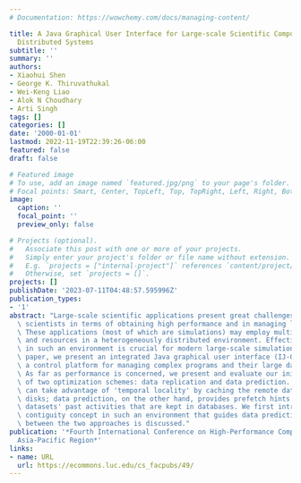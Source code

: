 ```yaml
---
# Documentation: https://wowchemy.com/docs/managing-content/

title: A Java Graphical User Interface for Large-scale Scientific Computations in
  Distributed Systems
subtitle: ''
summary: ''
authors:
- Xiaohui Shen
- George K. Thiruvathukal
- Wei-Keng Liao
- Alok N Choudhary
- Arti Singh
tags: []
categories: []
date: '2000-01-01'
lastmod: 2022-11-19T22:39:26-06:00
featured: false
draft: false

# Featured image
# To use, add an image named `featured.jpg/png` to your page's folder.
# Focal points: Smart, Center, TopLeft, Top, TopRight, Left, Right, BottomLeft, Bottom, BottomRight.
image:
  caption: ''
  focal_point: ''
  preview_only: false

# Projects (optional).
#   Associate this post with one or more of your projects.
#   Simply enter your project's folder or file name without extension.
#   E.g. `projects = ["internal-project"]` references `content/project/deep-learning/index.md`.
#   Otherwise, set `projects = []`.
projects: []
publishDate: '2023-07-11T04:48:57.595996Z'
publication_types:
- '1'
abstract: "Large-scale scientific applications present great challenges to computational\
  \ scientists in terms of obtaining high performance and in managing large datasets.\
  \ These applications (most of which are simulations) may employ multiple techniques\
  \ and resources in a heterogeneously distributed environment. Effective working\
  \ in such an environment is crucial for modern large-scale simulations. In this\
  \ paper, we present an integrated Java graphical user interface (IJ-GUI) that provides\
  \ a control platform for managing complex programs and their large datasets easily.\
  \ As far as performance is concerned, we present and evaluate our initial implementation\
  \ of two optimization schemes: data replication and data prediction. Data replication\
  \ can take advantage of 'temporal locality' by caching the remote datasets on local\
  \ disks; data prediction, on the other hand, provides prefetch hints based on the\
  \ datasets' past activities that are kept in databases. We first introduce the data\
  \ contiguity concept in such an environment that guides data prediction. The relationship\
  \ between the two approaches is discussed."
publication: '*Fourth International Conference on High-Performance Computing in the
  Asia-Pacific Region*'
links:
- name: URL
  url: https://ecommons.luc.edu/cs_facpubs/49/
---
```

